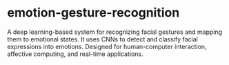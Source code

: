 # emotion-gesture-recognition
A deep learning-based system for recognizing facial gestures and mapping them to emotional states. It uses CNNs to detect and classify facial expressions into emotions. Designed for human-computer interaction, affective computing, and real-time applications.
